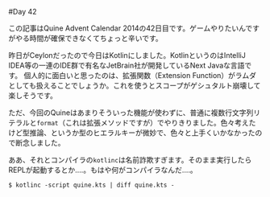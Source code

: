 #Day 42

この記事はQuine Advent Calendar 2014の42日目です。ゲームやりたいんですがやる時間が確保できなくてちょっと辛いです。

昨日がCeylonだったので今日はKotlinにしました。KotlinというのはIntelliJ IDEA等の一連のIDE群で有名なJetBrain社が開発しているNext Javaな言語です。
個人的に面白いと思ったのは、拡張関数（Extension Function）がラムダとしても扱えることでしょうか。これを使うとスコープがゲシュタルト崩壊して楽しそうです。

ただ、今回のQuineはあまりそういった機能が使わずに、普通に複数行文字列リテラルと`format`（これは拡張メソッドですが）でやりきりました。色々考えたけど型推論、というか型のヒエラルキーが微妙で、色々と上手くいかなかったので断念しました。

ああ、それとコンパイラの`kotlinc`は名前詐欺すぎます。そのまま実行したらREPLが起動するとか‥‥。もはや何がコンパイラなんだ‥‥。

```console
$ kotlinc -script quine.kts | diff quine.kts -
```
